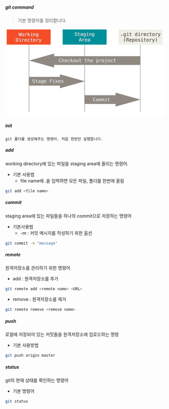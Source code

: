 ##### git command

> 기본 명령어를 정리합니다.



![Git - Git 기초](command.assets/areas.png)



##### init

`git 폴더를 생성해주는 명령어. 처음 한번만 실행합니다.`



##### add

working directory에 있는 파일을  staging area에 올리는 명령어.



- 기본 사용법
  - file name에 .을 입력하면 모든 파일, 폴더를 한번에 올림

``` bash
git add <file name>
```



##### commit

staging area에 있는 파일들을 하나의 commit으로 저장하는 명령어



- 기본사용법
  - -m : 커밋 메시지를 작성하기 위한 옵션

``` bash
git commit -m "message"
```



##### remote

원격저장소를 관리하기 위한 명령어



- add : 원격저장소를 추가

``` bash
git remote add <remote name> <URL>
```



- remove : 원격저장소를 제거

``` bash
git remote remove <remove name>
```



##### push

로컬에 저장되어 있는 커밋들을 원격저장소에 업로드하는 명령



- 기본 사용방법

```bash
git push origin master
```



##### status

git의 현재 상태를 확인하는 명령어



- 기본 명령어

``` bash
git status
```

